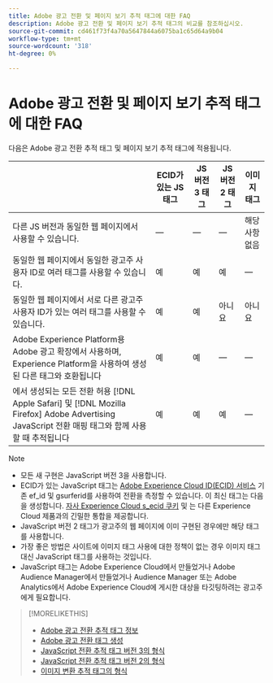 ```yaml
---
title: Adobe 광고 전환 및 페이지 보기 추적 태그에 대한 FAQ
description: Adobe 광고 전환 및 페이지 보기 추적 태그의 비교를 참조하십시오.
source-git-commit: cd461f73f4a70a5647844a6075ba1c65d64a9b04
workflow-type: tm+mt
source-wordcount: '318'
ht-degree: 0%

---
```


# Adobe 광고 전환 및 페이지 보기 추적 태그에 대한 FAQ

다음은 Adobe 광고 전환 추적 태그 및 페이지 보기 추적 태그에 적용됩니다.

|  | ECID가 있는 JS 태그 | JS 버전 3 태그 | JS 버전 2 태그 | 이미지 태그 |
| ---- | ---- | ---- | ---- | ---- |
| 다른 JS 버전과 동일한 웹 페이지에서 사용할 수 있습니다. | — | — | — | 해당 사항 없음 |
| 동일한 웹 페이지에서 동일한 광고주 사용자 ID로 여러 태그를 사용할 수 있습니다. | 예 | 예 | 예 | — |
| 동일한 웹 페이지에서 서로 다른 광고주 사용자 ID가 있는 여러 태그를 사용할 수 있습니다. | 예 | 예 | 아니요 | 아니요 |
| Adobe Experience Platform용 Adobe 광고 확장에서 사용하며, Experience Platform을 사용하여 생성된 다른 태그와 호환됩니다 | 예 | 예 | — | — |
| 에서 생성되는 모든 전환 허용 [!DNL Apple Safari] 및 [!DNL Mozilla Firefox] Adobe Advertising JavaScript 전환 매핑 태그와 함께 사용할 때 추적됩니다 | 예 | 예 | 예 | — |

<!-- add link to page on conversion mapping tag above? -->

>[!NOTE]
>
>* 모든 새 구현은 JavaScript 버전 3을 사용합니다.
>* ECID가 있는 JavaScript 태그는 [Adobe Experience Cloud ID(ECID) 서비스](https://experienceleague.adobe.com/docs/id-service/using/intro/overview.html) 기존 ef_id 및 gsurferid를 사용하여 전환을 측정할 수 있습니다. 이 최신 태그는 다음을 생성합니다. [자사 Experience Cloud s_ecid 쿠키](https://experienceleague.adobe.com/docs/core-services/interface/administration/ec-cookies/cookies-first-party.html) 및 는 다른 Experience Cloud 제품과의 긴밀한 통합을 제공합니다.
>* JavaScript 버전 2 태그가 광고주의 웹 페이지에 이미 구현된 경우에만 해당 태그를 사용합니다.
>* 가장 좋은 방법은 사이트에 이미지 태그 사용에 대한 정책이 없는 경우 이미지 태그 대신 JavaScript 태그를 사용하는 것입니다.
>* JavaScript 태그는 Adobe Experience Cloud에서 만들었거나 Adobe Audience Manager에서 만들었거나 Audience Manager 또는 Adobe Analytics에서 Adobe Experience Cloud에 게시한 대상을 타깃팅하려는 광고주에게 필요합니다.


>[!MORELIKETHIS]
>
>* [Adobe 광고 전환 추적 태그 정보](/help/search-social-commerce/tracking/conversion-tracking-advertising.md)
>* [Adobe 광고 전환 태그 생성](/help/search-social-commerce/tools/conversion-tag-generate.md)
>* [JavaScript 전환 추적 태그 버전 3의 형식](/help/search-social-commerce/tracking/format-conversion-tag-jsv3.md)
>* [JavaScript 전환 추적 태그 버전 2의 형식](/help/search-social-commerce/tracking/format-conversion-tag-jsv2.md)
>* [이미지 변환 추적 태그의 형식](/help/search-social-commerce/tracking/format-conversion-tag-image.md)


<!-- add if I keep the file:  
>* The Adobe Advertising JavaScript conversion mapping tag
-->
